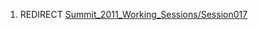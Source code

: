 1.  REDIRECT
    [Summit_2011_Working_Sessions/Session017](Summit_2011_Working_Sessions/Session017 "wikilink")